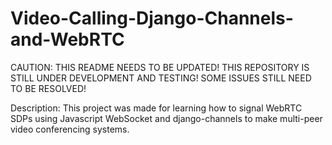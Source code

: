 # Video-Calling-Django-Channels-and-WebRTC

CAUTION: THIS README NEEDS TO BE UPDATED! THIS REPOSITORY IS STILL UNDER DEVELOPMENT AND TESTING! SOME ISSUES STILL NEED TO BE RESOLVED!

Description: This project was made for learning how to signal WebRTC SDPs using Javascript WebSocket and django-channels to make multi-peer video conferencing systems.
